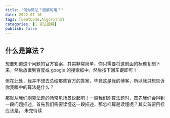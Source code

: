 ```yaml
---
title: "何为算法？题解何用？"
date: 2022-01-16
tags: [LeetCode,Algorithm]
categories: [📝 算法题解]
publish: false
---
```


## 什么是算法？
想要知道这个问题的官方答案，其实非常简单，你只需要将这前面的标题复制下来，然后放置到百度或 google 的搜索框中，然后按下回车键即可！

但在此处，我并不想去总结那些官方的答案，毕竟这是我的博客，所以我只想告诉你我眼中的算法是什么？

那就从我们刷算法题的场常见场景说起吧！一般我们刷算法题时，首先我们会得到一段问题描述，首先我们需要读懂这一段描述，那怎样算是读懂呢？其实首要目标应该是，
未完待续
